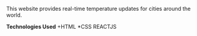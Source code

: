 This website provides real-time temperature updates for cities around the world.


**Technologies Used**
+HTML
*CSS
REACTJS
